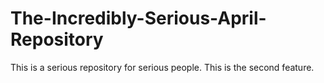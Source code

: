 # The-Incredibly-Serious-April-Repository
This is a serious repository for serious people.
This is the second feature.